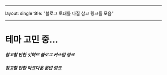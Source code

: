 ---
layout: single
title: "블로그 토대를 다질 참고 링크들 모음"
___

# 테마 고민 중...

<h5>참고할 만한 깃허브 블로그 커스텀 링크</h5>
<https://velog.io/@eona1301/Github-Blog-Jekyll-minimal-mistakes/>

<h5>참고할 만한 마크다운 문법 링크</h5>
<https://gist.github.com/ihoneymon/652be052a0727ad59601/>
